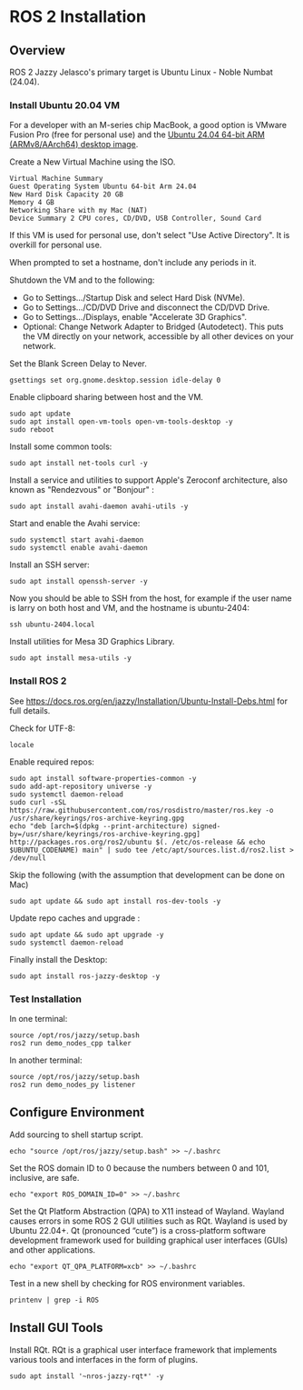 # ROS 2 Installation

## Overview

ROS 2 Jazzy Jelasco's primary target is Ubuntu Linux - Noble Numbat (24.04).

### Install Ubuntu 20.04 VM

For a developer with an M-series chip MacBook, a good option is VMware Fusion Pro (free for personal use) and the [Ubuntu 24.04 64-bit ARM (ARMv8/AArch64) desktop image](https://cdimage.ubuntu.com/daily-live/20240421/).

Create a New Virtual Machine using the ISO.

    Virtual Machine Summary
    Guest Operating System Ubuntu 64-bit Arm 24.04
    New Hard Disk Capacity 20 GB
    Memory 4 GB
    Networking Share with my Mac (NAT)
    Device Summary 2 CPU cores, CD/DVD, USB Controller, Sound Card

If this VM is used for personal use, don't select "Use Active Directory". It is overkill for personal use.

When prompted to set a hostname, don't include any periods in it.

Shutdown the VM and to the following:

* Go to Settings.../Startup Disk and select Hard Disk (NVMe).
* Go to Settings.../CD/DVD Drive and disconnect the CD/DVD Drive.
* Go to Settings.../Displays, enable "Accelerate 3D Graphics".
* Optional: Change Network Adapter to Bridged (Autodetect). This puts the VM directly on your network, accessible by all other devices on your network.

Set the Blank Screen Delay to Never.

    gsettings set org.gnome.desktop.session idle-delay 0

Enable clipboard sharing between host and the VM.

    sudo apt update
    sudo apt install open-vm-tools open-vm-tools-desktop -y
    sudo reboot

Install some common tools:

    sudo apt install net-tools curl -y
    
Install a service and utilities to support Apple's Zeroconf architecture, also known as "Rendezvous" or "Bonjour" :

    sudo apt install avahi-daemon avahi-utils -y

Start and enable the Avahi service:

    sudo systemctl start avahi-daemon
    sudo systemctl enable avahi-daemon

Install an SSH server:

    sudo apt install openssh-server -y

Now you should be able to SSH from the host, for example if the user name is larry on both host and VM, and the hostname is ubuntu-2404:

    ssh ubuntu-2404.local

Install utilities for Mesa 3D Graphics Library.

    sudo apt install mesa-utils -y

### Install ROS 2

See <https://docs.ros.org/en/jazzy/Installation/Ubuntu-Install-Debs.html> for full details.

Check for UTF-8:

    locale

Enable required repos:

    sudo apt install software-properties-common -y
    sudo add-apt-repository universe -y
    sudo systemctl daemon-reload
    sudo curl -sSL https://raw.githubusercontent.com/ros/rosdistro/master/ros.key -o /usr/share/keyrings/ros-archive-keyring.gpg
    echo "deb [arch=$(dpkg --print-architecture) signed-by=/usr/share/keyrings/ros-archive-keyring.gpg] http://packages.ros.org/ros2/ubuntu $(. /etc/os-release && echo $UBUNTU_CODENAME) main" | sudo tee /etc/apt/sources.list.d/ros2.list > /dev/null

Skip the following (with the assumption that development can be done on Mac)

    sudo apt update && sudo apt install ros-dev-tools -y

Update repo caches and upgrade :

    sudo apt update && sudo apt upgrade -y
    sudo systemctl daemon-reload

Finally install the Desktop:

    sudo apt install ros-jazzy-desktop -y

### Test Installation

In one terminal:

    source /opt/ros/jazzy/setup.bash
    ros2 run demo_nodes_cpp talker

In another terminal:

    source /opt/ros/jazzy/setup.bash
    ros2 run demo_nodes_py listener

## Configure Environment

Add sourcing to shell startup script.

    echo "source /opt/ros/jazzy/setup.bash" >> ~/.bashrc

Set the ROS domain ID to 0 because the numbers between 0 and 101, inclusive, are safe.

    echo "export ROS_DOMAIN_ID=0" >> ~/.bashrc

Set the Qt Platform Abstraction (QPA) to X11 instead of Wayland.
Wayland causes errors in some ROS 2 GUI utilities such as RQt.
Wayland is used by Ubuntu 22.04+.
Qt (pronounced “cute”) is a cross-platform software development framework used for building graphical user interfaces (GUIs) and other applications.

    echo "export QT_QPA_PLATFORM=xcb" >> ~/.bashrc

Test in a new shell by checking for ROS environment variables.

    printenv | grep -i ROS

## Install GUI Tools

Install RQt. RQt is a graphical user interface framework that implements various tools and interfaces in the form of plugins.

    sudo apt install '~nros-jazzy-rqt*' -y
